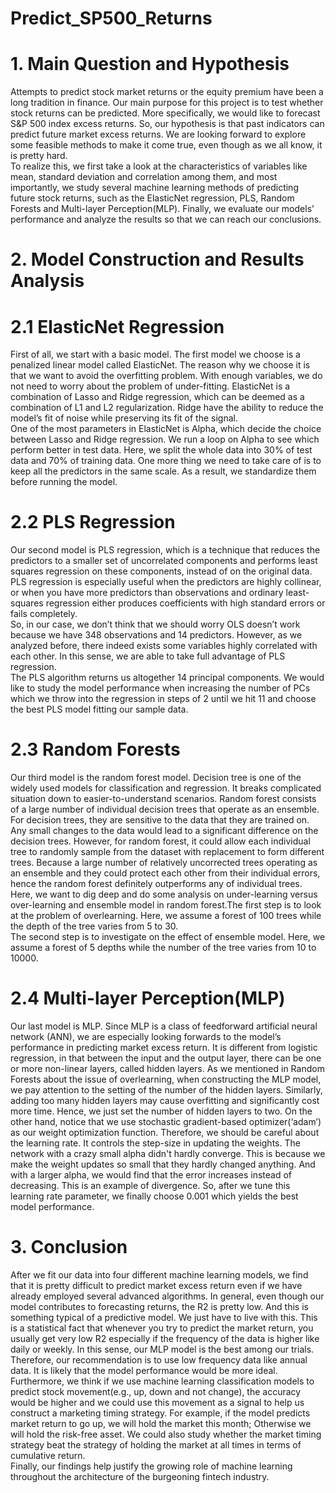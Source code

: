 # Predict_SP500_Returns
# 1. Main Question and Hypothesis
Attempts to predict stock market returns or the equity premium have been a long tradition in finance. Our main purpose for this project is to test whether stock returns can be predicted. More specifically, we would like to forecast S&P 500 index excess returns. So, our hypothesis is that past indicators can predict future market excess returns. We are looking forward to explore some feasible methods to make it come true, even though as we all know, it is pretty hard. \
To realize this, we first take a look at the characteristics of variables like mean, standard deviation and correlation among them, and most importantly, we study several machine learning methods of predicting future stock returns, such as the ElasticNet regression, PLS, Random Forests and Multi-layer Perception(MLP). Finally, we evaluate our models’ performance and analyze the results so that we can reach our conclusions.
# 2. Model Construction and Results Analysis
#    2.1 ElasticNet Regression
First of all, we start with a basic model. The first model we choose is a penalized linear model called ElasticNet. The reason why we choose it is that we want to avoid the overfitting problem. With enough variables, we do not need to worry about the problem of under-fitting. ElasticNet is a combination of Lasso and Ridge regression, which can be deemed as a combination of L1 and L2 regularization. Ridge have the ability to reduce the model’s fit of noise while preserving its fit of the signal. \
One of the most parameters in ElasticNet is Alpha, which decide the choice between Lasso and Ridge regression. We run a loop on Alpha to see which perform better in test data. Here, we split the whole data into 30% of test data and 70% of training data. One more thing we need to take care of is to keep all the predictors in the same scale. As a result, we standardize them before running the model.
#    2.2 PLS Regression
Our second model is PLS regression, which is a technique that reduces the predictors to a smaller set of uncorrelated components and performs least squares regression on these components, instead of on the original data. PLS regression is especially useful when the predictors are highly collinear, or when you have more predictors than observations and ordinary least-squares regression either produces coefficients with high standard errors or fails completely.\
So, in our case, we don’t think that we should worry OLS doesn’t work because we have 348 observations and 14 predictors. However, as we analyzed before, there indeed exists some variables highly correlated with each other. In this sense, we are able to take full advantage of PLS regression.\
The PLS algorithm returns us altogether 14 principal components. We would like to study the model performance when increasing the number of PCs which we throw into the regression in steps of 2 until we hit 11 and choose the best PLS model fitting our sample data. 
#    2.3 Random Forests
Our third model is the random forest model. Decision tree is one of the widely used models for classification and regression. It breaks complicated situation down to easier-to-understand scenarios. Random forest consists of a large number of individual decision trees that operate as an ensemble. For decision trees, they are sensitive to the data that they are trained on. Any small changes to the data would lead to a significant difference on the decision trees. However, for random forest, it could allow each individual tree to randomly sample from the dataset with replacement to form different trees. Because a large number of relatively uncorrected trees operating as an ensemble and they could protect each other from their individual errors, hence the random forest definitely outperforms any of individual trees.\
Here, we want to dig deep and do some analysis on under-learning versus over-learning and ensemble model in random forest.The first step is to look at the problem of overlearning. Here, we assume a forest of 100 trees while the depth of the tree varies from 5 to 30. \
The second step is to investigate on the effect of ensemble model. Here, we assume a forest of 5 depths while the number of the tree varies from 10 to 10000.
#    2.4 Multi-layer Perception(MLP)
Our last model is MLP. Since MLP is a class of feedforward artificial neural network (ANN), we are especially looking forwards to the model’s performance in predicting market excess return. It is different from logistic regression, in that between the input and the output layer, there can be one or more non-linear layers, called hidden layers. As we mentioned in Random Forests about the issue of overlearning, when constructing the MLP model, we pay attention to the setting of the number of the hidden layers. Similarly, adding too many hidden layers may cause overfitting and significantly cost more time. Hence, we just set the number of hidden layers to two. On the other hand, notice that we use stochastic gradient-based optimizer(‘adam’) as our weight optimization function. Therefore, we should be careful about the learning rate. It controls the step-size in updating the weights. The network with a crazy small alpha didn't hardly converge.  This is because we make the weight updates so small that they hardly changed anything. And with a larger alpha, we would find that the error increases instead of decreasing. This is an example of divergence. So, after we tune this learning rate parameter, we finally choose 0.001 which yields the best model performance. 
# 3. Conclusion
After we fit our data into four different machine learning models, we find that it is pretty difficult to predict market excess return even if we have already employed several advanced algorithms. In general, even though our model contributes to forecasting returns, the R2 is pretty low. And this is something typical of a predictive model. We just have to live with this. This is a statistical fact that whenever you try to predict the market return, you usually get very low R2 especially if the frequency of the data is higher like daily or weekly. In this sense, our MLP model is the best among our trials. \
Therefore, our recommendation is to use low frequency data like annual data. It is likely that the model performance would be more ideal. Furthermore, we think if we use machine learning classification models to predict stock movement(e.g., up, down and not change), the accuracy would be higher and we could use this movement as a signal to help us construct a marketing timing strategy. For example, if the model predicts market return to go up, we will hold the market this month; Otherwise we will hold the risk-free asset. We could also study whether the market timing strategy beat the strategy of holding the market at all times in terms of cumulative return.\
Finally, our findings help justify the growing role of machine learning throughout the architecture of the burgeoning fintech industry.
